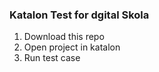 ### Katalon Test for dgital Skola
1. Download this repo
2. Open project in katalon
3. Run test case
